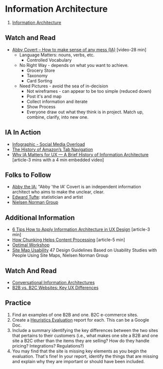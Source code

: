 # Information Architecture

1. [Information Architecture](InfoArch.pdf)


## Watch and Read
* [Abby Covert – How to make sense of any mess (IA)](https://www.youtube.com/watch?v=XD2OkDPAl6s) [video-28 min]
  * Language Matters: nouns, verbs, etc.
    * Controlled Vocabulary
  * No Right Way - depends on what you want to achieve.
    * Grocery Store
    * Taxonomy
    * Card Sorting
  * Need Pictures - avoid the sea of in-decision
    * Not wireframes - can appear to be too simple (reduced down)
    * Post it's and map
    * Collect information and iterate
    * Show Process
    * Everyone draw out what they think is in project. Match up, combine, clarify, into new one.

## IA In Action
* [Infographic - Social Media Overload](https://www.business2community.com/infographics/information-overload-users-burnt-social-media-infographic-0876828)
* [The History of Amazon’s Tab Navigation](https://www.lukew.com/ff/entry.asp?178)
* [Why IA Matters for UX — A Brief History of Information Architecture](https://uxdesign.cc/a-brief-history-of-information-architecture-d26b17205e7b) [article-3 mins with a 4 min embedded video]


## Folks to Follow
* [Abby the IA:](http://abbytheia.com/)  "Abby 'the IA' Covert is an independent information architect who aims to make the unclear, clear.
* [Edward Tufte](https://www.edwardtufte.com/tufte/): statistician and artist
* [Nielsen Norman Group](https://www.nngroup.com/)


## Additional Information
* [6 Tips How to Apply Information Architecture in UX Design](https://tubikstudio.com/6-tips-how-to-apply-information-architecture-in-ux-design/) [article-3 min]
* [How Chunking Helps Content Processing](https://www.nngroup.com/articles/chunking/) [article-5 min]
* [Optimal Workshop](https://www.optimalworkshop.com/)
* [Site Map Usability](https://drive.google.com/file/d/1HoxGaYAnRFt3V24F3OdCZd1eAq_C2OlV/view) 47 Design Guidelines Based on Usability Studies with People Using Site Maps, Nielsen Norman Group

## Watch And Read
* [Conversational Information Architectures](http://semanticstudios.com/conversational-information-architectures/)
* [B2B vs. B2C Websites: Key UX Differences](https://www.nngroup.com/articles/b2b-vs-b2c/)

## Practice
1. Find an examples of one B2B and one. B2C e-commerce sites.
2. Create a [Heuristics Evaluation](https://docs.google.com/document/d/1BtlzDNNX1ZSEnhmGpvMkZmtAwFtaCjewU7BH817nJPk/edit?usp=sharing) report for each. This can be a Google Doc.
3. Include a summary identifying the key differences between the two sites that pertains to their customers (i.e., what makes one site a B2B and one site a B2C other than the items they are selling? How do they handle pricing? Integrations? Regulations?)
4. You may find that the site is missing key elements as you begin the evaluation. That's fine! In your report, identify the things that are missing and explain why they are important or should have been included.